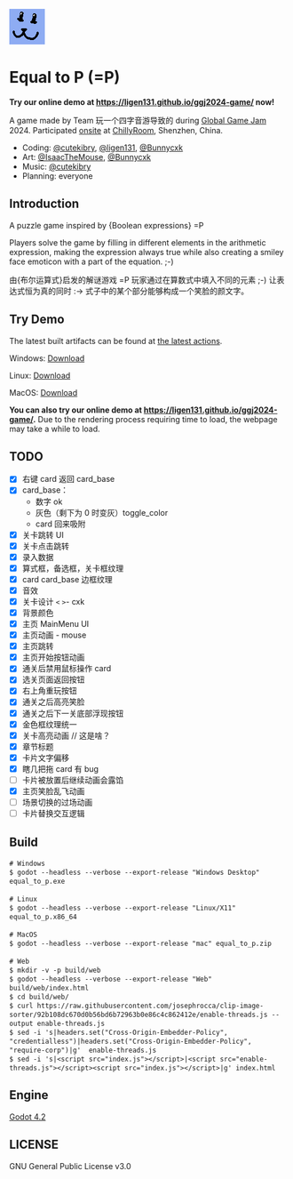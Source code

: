 ![:3](=P3.png "Magic Cat")

# Equal to P (=P)

**Try our online demo at <https://ligen131.github.io/ggj2024-game/> now!**

A game made by Team 玩一个四字音游导致的 during [Global Game Jam](https://globalgamejam.org/) 2024. Participated [onsite](https://www.huodongxing.com/event/2732777803400?td=6303464850639) at [ChillyRoom](https://www.chillyroom.com/), Shenzhen, China.

- Coding: [@cutekibry](https://github.com/cutekibry), [@ligen131](https://github.com/ligen131), [@Bunnycxk](https://github.com/Bunnycxk)
- Art: [@IsaacTheMouse](https://github.com/IsaacTheMouse), [@Bunnycxk](https://github.com/Bunnycxk)
- Music: [@cutekibry](https://github.com/cutekibry)
- Planning: everyone

## Introduction

A puzzle game inspired by {Boolean expressions} =P 

Players solve the game by filling in different elements in the arithmetic expression, making the expression always true while also creating a smiley face emoticon with a part of the equation. ;-)

由{布尔运算式}启发的解谜游戏 =P 玩家通过在算数式中填入不同的元素 ;-) 让表达式恒为真的同时 :-> 式子中的某个部分能够构成一个笑脸的颜文字。

## Try Demo

The latest built artifacts can be found at [the latest actions](https://github.com/ligen131/ggj2024-game/actions).

Windows: [Download](https://github.com/ligen131/equal_to_p/actions/runs/7684305585/artifacts/1200398972)

Linux: [Download](https://github.com/ligen131/equal_to_p/actions/runs/7684305585/artifacts/1200398969)

MacOS: [Download](https://github.com/ligen131/equal_to_p/actions/runs/7684305585/artifacts/1200398970)

**You can also try our online demo at <https://ligen131.github.io/ggj2024-game/>.** Due to the rendering process requiring time to load, the webpage may take a while to load.

## TODO

- [x] 右键 card 返回 card_base
- [x] card_base：
  - 数字 ok
  - 灰色（剩下为 0 时变灰）toggle_color
  - card 回来吸附
- [x] 关卡跳转 UI
- [x] 关卡点击跳转
- [x] 录入数据
- [x] 算式框，备选框，关卡框纹理
- [x] card card_base 边框纹理
- [x] 音效
- [x] 关卡设计 `<` `>`- cxk
- [x] 背景颜色
- [x] 主页 MainMenu UI
- [x] 主页动画 - mouse
- [x] 主页跳转
- [x] 主页开始按钮动画
- [x] 通关后禁用鼠标操作 card
- [x] 选关页面返回按钮
- [x] 右上角重玩按钮
- [x] 通关之后高亮笑脸
- [x] 通关之后下一关底部浮现按钮
- [x] 金色框纹理统一
- [x] 关卡高亮动画 // 这是啥？
- [x] 章节标题
- [x] 卡片文字偏移
- [x] 瞎几把拖 card 有 bug
- [ ] 卡片被放置后继续动画会露馅
- [x] 主页笑脸乱飞动画
- [ ] 场景切换的过场动画
- [ ] 卡片替换交互逻辑

## Build

```shell
# Windows
$ godot --headless --verbose --export-release "Windows Desktop" equal_to_p.exe

# Linux
$ godot --headless --verbose --export-release "Linux/X11" equal_to_p.x86_64

# MacOS
$ godot --headless --verbose --export-release "mac" equal_to_p.zip

# Web
$ mkdir -v -p build/web
$ godot --headless --verbose --export-release "Web" build/web/index.html
$ cd build/web/
$ curl https://raw.githubusercontent.com/josephrocca/clip-image-sorter/92b108dc670d0b56bd6b72963b0e86c4c862412e/enable-threads.js --output enable-threads.js
$ sed -i 's|headers.set("Cross-Origin-Embedder-Policy", "credentialless")|headers.set("Cross-Origin-Embedder-Policy", "require-corp")|g'  enable-threads.js
$ sed -i 's|<script src="index.js"></script>|<script src="enable-threads.js"></script><script src="index.js"></script>|g' index.html
```

## Engine

[Godot 4.2](https://github.com/godotengine/godot)

## LICENSE

GNU General Public License v3.0

